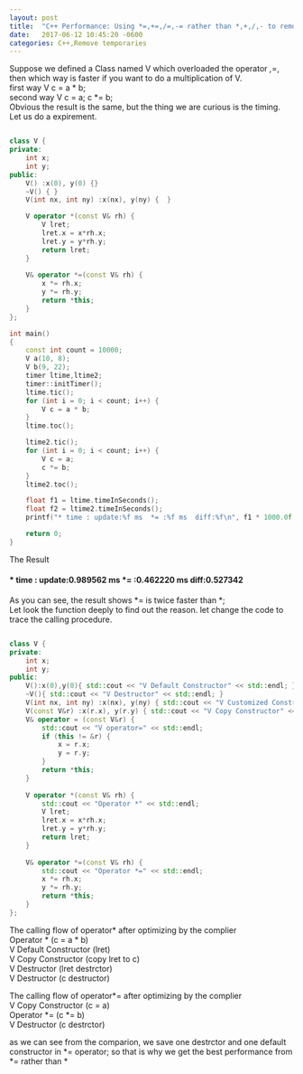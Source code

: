 ```yaml
---
layout: post
title:  "C++ Performance: Using *=,+=,/=,-= rather than *,+,/,- to remove temporaries"
date:   2017-06-12 10:45:20 -0600
categories: C++,Remove temporaries
---
```

Suppose we defined a Class named V which overloaded the operator *,*=, then which way is faster if you want to do a multiplication of V.  
first way V c = a * b;   
second way V c = a;  c *= b;  
Obvious the result is the same, but the thing we are curious is the timing. Let us do a expirement.  
```cpp

class V {
private:
	int x;
	int y;
public:
	V() :x(0), y(0) {}
	~V() { }
	V(int nx, int ny) :x(nx), y(ny) {  }	

	V operator *(const V& rh) {	
		V lret;
		lret.x = x*rh.x;
		lret.y = y*rh.y;
		return lret;
	}
	
	V& operator *=(const V& rh) {
		x *= rh.x;
		y *= rh.y;
		return *this;
	}
};

int main()
{
	const int count = 10000;
	V a(10, 8);
	V b(9, 22);
	timer ltime,ltime2;
	timer::initTimer();
	ltime.tic();
	for (int i = 0; i < count; i++) {
		V c = a * b;
	}
	ltime.toc();

	ltime2.tic();
	for (int i = 0; i < count; i++) {
		V c = a;
		c *= b;
	}
	ltime2.toc();

	float f1 = ltime.timeInSeconds();
	float f2 = ltime2.timeInSeconds();
	printf("* time : update:%f ms  *= :%f ms  diff:%f\n", f1 * 1000.0f, f2 * 1000.0f, (f1 - f2) *1000.0f);

    return 0;
}

```
The Result
#### * time : update:0.989562 ms  *= :0.462220 ms  diff:0.527342

As you can see, the result shows  *= is twice faster than *;  
Let look the function deeply to find out the reason. let change the code to trace the calling procedure.

```cpp

class V {
private:
	int x;
	int y;
public:
	V():x(0),y(0){ std::cout << "V Default Constructor" << std::endl; }
	~V(){ std::cout << "V Destructor" << std::endl; }
	V(int nx, int ny) :x(nx), y(ny) { std::cout << "V Customized Constructor" << std::endl; }
	V(const V&r) :x(r.x), y(r.y) { std::cout << "V Copy Constructor" << std::endl; }
	V& operator = (const V&r) {
		std::cout << "V operator=" << std::endl;
		if (this != &r) {
			x = r.x;
			y = r.y;
		}
		return *this;
	}
	
	V operator *(const V& rh) {
		std::cout << "Operator *" << std::endl;
		V lret;
		lret.x = x*rh.x;
		lret.y = y*rh.y;
		return lret;
	}
	
	V& operator *=(const V& rh) {
		std::cout << "Operator *=" << std::endl;
		x *= rh.x;
		y *= rh.y;
		return *this;
	}
};

```
The calling flow  of operator* after optimizing by the complier  
Operator *             (c = a * b)  
V Default Constructor  (lret)  
V Copy Constructor     (copy lret to c)  
V Destructor		   (lret destrctor)  
V Destructor		   (c destructor)  

The calling flow  of operator*= after optimizing by the complier  
V Copy Constructor      (c = a)  
Operator *=				(c *= b)  
V Destructor			(c destrctor)  

as we can see from the comparion, we save one destrctor and one default constructor in *= operator;
so that is why we get the best performance from *= rather than *
